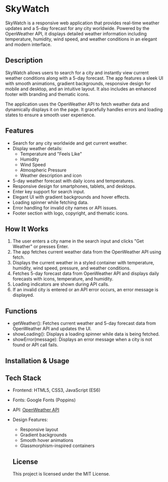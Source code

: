 # SkyWatch
SkyWatch is a responsive web application that provides real-time weather updates and a 5-day forecast for any city worldwide. Powered by the OpenWeather API, it displays detailed weather information including temperature, humidity, wind speed, and weather conditions in an elegant and modern interface.

## Description
SkyWatch allows users to search for a city and instantly view current weather conditions along with a 5-day forecast. The app features a sleek UI with smooth animations, gradient backgrounds, responsive design for mobile and desktop, and an intuitive layout. It also includes an enhanced footer with branding and thematic icons.

The application uses the OpenWeather API to fetch weather data and dynamically displays it on the page. It gracefully handles errors and loading states to ensure a smooth user experience.

 ## Features
- Search for any city worldwide and get current weather.  
- Display weather details:  
  - Temperature and "Feels Like"  
  - Humidity  
  - Wind Speed  
  - Atmospheric Pressure  
  - Weather description and icon  
- 5-day weather forecast with daily icons and temperatures.  
- Responsive design for smartphones, tablets, and desktops.  
- Enter key support for search input.  
- Elegant UI with gradient backgrounds and hover effects.  
- Loading spinner while fetching data.  
- Error handling for invalid city names or API issues.  
- Footer section with logo, copyright, and thematic icons.

 ## How It Works
1. The user enters a city name in the search input and clicks "Get Weather" or presses Enter.  
2. The app fetches current weather data from the OpenWeather API using fetch.  
3. Displays the current weather in a styled container with temperature, humidity, wind speed, pressure, and weather conditions.  
4. Fetches 5-day forecast data from OpenWeather API and displays daily forecasts with icons, temperature, and humidity.  
5. Loading indicators are shown during API calls.  
6. If an invalid city is entered or an API error occurs, an error message is displayed.

 ## Functions
- getWeather(): Fetches current weather and 5-day forecast data from OpenWeather API and updates the UI.  
- showLoading(): Displays a loading spinner while data is being fetched.  
- showError(message): Displays an error message when a city is not found or API call fails.

 ## Installation & Usage

 ## Tech Stack
- Frontend: HTML5, CSS3, JavaScript (ES6)  
- Fonts: Google Fonts (Poppins)  
- API: [OpenWeather API](https://openweathermap.org/api)  
- Design Features:  
  - Responsive layout  
  - Gradient backgrounds  
  - Smooth hover animations  
  - Glassmorphism-inspired containers
 
   ## License
  This project is licensed under the MIT License.
 
    
